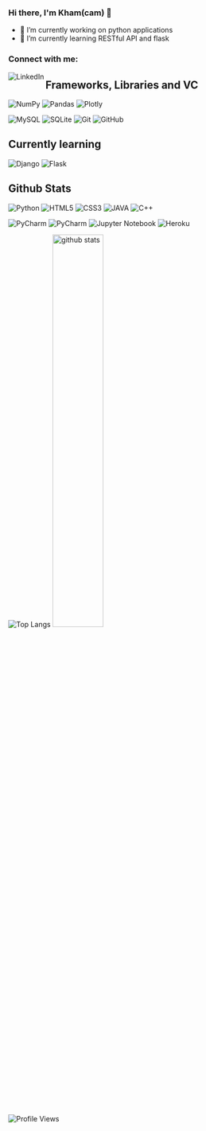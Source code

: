 ### Hi there, I'm Kham(cam) 👋

- 🔭 I’m currently working on python applications
- 🌱 I’m currently learning RESTful API and flask   


### Connect with me: 

[<img align="left" alt="LinkedIn"  src="https://img.shields.io/badge/linkedin-%230077B5.svg?style=for-the-badge&logo=linkedin&logoColor=white" />][linkedin]


## Frameworks, Libraries and VC

![NumPy](https://img.shields.io/badge/numpy-%23013243.svg?style=for-the-badge&logo=numpy&logoColor=white)
![Pandas](https://img.shields.io/badge/pandas-%23150458.svg?style=for-the-badge&logo=pandas&logoColor=white)
![Plotly](https://img.shields.io/badge/Plotly-%233F4F75.svg?style=for-the-badge&logo=plotly&logoColor=white)


![MySQL](https://img.shields.io/badge/mysql-%2300f.svg?style=for-the-badge&logo=mysql&logoColor=white)
![SQLite](https://img.shields.io/badge/sqlite-%2307405e.svg?style=for-the-badge&logo=sqlite&logoColor=white)
![Git](https://img.shields.io/badge/git-%23F05033.svg?style=for-the-badge&logo=git&logoColor=white)
![GitHub](https://img.shields.io/badge/github-%23121011.svg?style=for-the-badge&logo=github&logoColor=white)


## Currently learning

![Django](https://img.shields.io/badge/Django-092E20?style=for-the-badge&logo=django&logoColor=white)
![Flask](https://img.shields.io/badge/flask-%23000.svg?style=for-the-badge&logo=flask&logoColor=white)


## Github Stats

![Python](https://img.shields.io/badge/python-3670A0?style=for-the-badge&logo=python&logoColor=ffdd54)
![HTML5](https://img.shields.io/badge/html5-%23E34F26.svg?style=for-the-badge&logo=html5&logoColor=white)
![CSS3](https://img.shields.io/badge/css3-%231572B6.svg?style=for-the-badge&logo=css3&logoColor=white)
![JAVA](https://img.shields.io/badge/java-%231572B6.svg?style=for-the-badge&logo=java&logoColor=orange)
![C++](https://img.shields.io/badge/c++-%231572B6.svg?style=for-the-badge&logo=cplusplus&logoColor=white)

![PyCharm](https://img.shields.io/badge/pycharm-143?style=for-the-badge&logo=pycharm&logoColor=black&color=black&labelColor=green)
![PyCharm](https://img.shields.io/badge/DataGrip-143?style=for-the-badge&logo=DataGrip&logoColor=black&color=black&labelColor=green)
![Jupyter Notebook](https://img.shields.io/badge/jupyter-%23FA0F00.svg?style=for-the-badge&logo=jupyter&logoColor=white)
![Heroku](https://img.shields.io/badge/heroku-%23430098.svg?style=for-the-badge&logo=heroku&logoColor=white)

![Top Langs](https://github-readme-stats.vercel.app/api/top-langs/?username=kmangar&layout=compact) 
<img src="https://github-readme-stats.vercel.app/api?username=kmangar&show_icons=true&theme=gotham" alt="github stats" width="45%"/>

![Profile Views](https://komarev.com/ghpvc/?username=kmangar)



[linkedin]: https://www.linkedin.com/in/kham-mangar/

<!--
**kmangar/kmangar** is a ✨ _special_ ✨ repository because its `README.md` (this file) appears on your GitHub profile.

Here are some ideas to get you started:

- 🔭 I’m currently working on ...
- 🌱 I’m currently learning ...
- 👯 I’m looking to collaborate on ...
- 🤔 I’m looking for help with ...
- 💬 Ask me about ...
- 📫 How to reach me: ...
- 😄 Pronouns: ...
- ⚡ Fun fact: ...
-->
